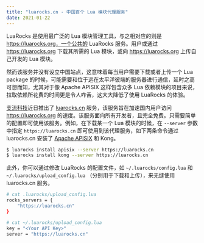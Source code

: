 ```yaml
---
title: "luarocks.cn - 中国首个 Lua 模块代理服务"
date: 2021-01-22
---
```


LuaRocks 是使用最广泛的 Lua 模块管理工具，与之相对应的则是 https://luarocks.org，一个公共的 LuaRocks 服务。用户或通过 https://luarocks.org 下载其所需的 Lua 模块，或向 https://luarocks.org 上传自己开发的 Lua 模块。

然而该服务并没有设立中国站点，这意味着每当用户需要下载或者上传一个 Lua package 的时候，可能需要和位于远在太平洋彼端的服务器进行通信，延时之高可想而知，尤其对于像 Apache APISIX 这样包含众多 Lua 依赖模块的项目来说，拉取依赖所花费的时间更是令人咋舌，这大大降低了使用 LuaRocks 的体验。

[支流科技](https://www.apiseven.com/)近日推出了 [luarocks.cn](luarocks.cn) 服务，该服务旨在加速国内用户访问 https://luarocks.org 的速度。该服务面向所有开发者，且完全免费。只需要简单的配置即可使用该服务。例如，在下载某一个 Lua 模块的时候，在 `--server` 参数中指定 `https://luarocks.cn` 即可使用到该代理服务，如下两条命令通过 luarocks.cn 安装了 [Apache APISIX](https://github.com/apache/apisix) 和 Kong。

```sh
$ luarocks install apisix --server https://luarocks.cn
$ luarocks install kong --server https://luarocks.cn
```

此外，你可以通过修改 LuaRocks 的配置文件，如 `~/.luarocks/config.lua` 和 `~/.luarocks/upload_config.lua` （分别用于下载和上传），来无缝使用 luarocks.cn 服务。

```sh
# cat .luarocks/upload_config.lua
rocks_servers = {
    "https://luarocks.cn"
}

# cat ~/.luarocks/upload_config.lua
key = "<Your API Key>"
server = "https://luarocks.cn"
```

